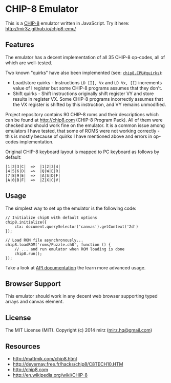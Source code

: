 CHIP-8 Emulator
===============

This is a [CHIP-8](http://en.wikipedia.org/wiki/CHIP-8) emulator written in JavaScript.
Try it here: http://mir3z.github.io/chip8-emu/

Features
--------

The emulator has a decent implementation of all 35 CHIP-8 op-codes, all of which are well-tested.

Two known "quirks" have also been implemented (see: [`chip8.CPU#quirks`](http://mir3z.github.io/chip8-emu/doc/chip8.CPU.html#toc5)):

* Load/store quirks - Instructions `LD [I], Vx` and `LD Vx, [I]` increments value of I register but some CHIP-8 
programs assumes that they don't.
* Shift quirks - Shift instructions originally shift register VY and store results in register VX. Some CHIP-8 
programs incorrectly assumes that the VX register is shifted by this instruction, and VY remains unmodified.

Project repository contains 90 CHIP-8 roms and their descriptions which can be found at http://chip8.com 
(CHIP-8 Program Pack). All of them were checked and should work fine on the emulator. It is a common issue among 
emulators I have tested, that some of ROMS were not working correctly - this is mostly because of quirks I have 
mentioned above and errors in op-codes implementation.

Original CHIP-8 keyboard layout is mapped to PC keyboard as follows by default:
    
    |1|2|3|C|  =>  |1|2|3|4|
    |4|5|6|D|  =>  |Q|W|E|R|
    |7|8|9|E|  =>  |A|S|D|F|
    |A|0|B|F|  =>  |Z|X|C|V|

Usage
-----

The simplest way to set up the emulator is the following code:

```
// Initialize chip8 with default options
chip8.initialize({
    ctx: document.querySelector('canvas').getContext('2d')
});

// Load ROM file asynchronously...
chip8.loadROM('roms/Puzzle.ch8', function () {
    // ... and run emulator when ROM loading is done
    chip8.run();
});
```

Take a look at [API documentation](mir3z.github.io/chip8-emu/doc/) the learn more advanced usage.

Browser Support
---------------
This emulator should work in any decent web browser supporting typed arrays and canvas element.

License
-------
The MIT License (MIT). Copyright (c) 2014 mirz (mirz.hq@gmail.com)

Resources
---------
* http://mattmik.com/chip8.html
* http://devernay.free.fr/hacks/chip8/C8TECH10.HTM
* http://chip8.com
* http://en.wikipedia.org/wiki/CHIP-8